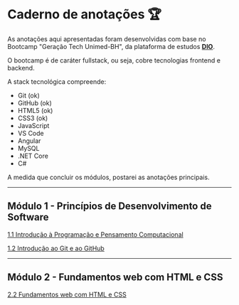# Caderno de anotações :trophy:

As anotações aqui apresentadas foram desenvolvidas com base no Bootcamp "Geração Tech Unimed-BH", da plataforma de estudos **[DIO](https://web.dio.me/home)**.

O bootcamp é de caráter fullstack, ou seja, cobre tecnologias frontend e backend.

A stack tecnológica compreende:

* Git (ok)
* GitHub (ok)
* HTML5 (ok)
* CSS3 (ok)
* JavaScript
* VS Code
* Angular
* MySQL
* .NET Core
* C#

A medida que concluir os módulos, postarei as anotações principais.

---

## Módulo 1 - Princípios de Desenvolvimento de Software

[1.1 Introdução à Programação e Pensamento Computacional](/modulo1/curso1.md)

[1.2 Introdução ao Git e ao GitHub](/modulo1/curso2.md)

---

## Módulo 2 - Fundamentos web com HTML e CSS

[2.2 Fundamentos web com HTML e CSS](/modulo2/curso2.md)

